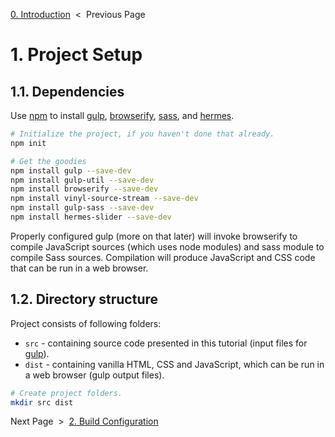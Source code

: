 [0. Introduction][introduction] &nbsp;&lt;&nbsp; Previous Page

[introduction]: 0_introduction.markdown

# 1. Project Setup

## 1.1. Dependencies

Use [npm][npm] to install [gulp][gulp], [browserify][browserify], [sass][sass],
and [hermes][hermes].

[npm]: https://docs.npmjs.com/getting-started/what-is-npm
[gulp]: https://github.com/gulpjs/gulp
[browserify]: https://github.com/substack/node-browserify
[sass]: https://github.com/sass/sass
[hermes]: https://github.com/webfront-toolkit/hermes

```sh
# Initialize the project, if you haven't done that already.
npm init

# Get the goodies
npm install gulp --save-dev
npm install gulp-util --save-dev
npm install browserify --save-dev
npm install vinyl-source-stream --save-dev
npm install gulp-sass --save-dev
npm install hermes-slider --save-dev
```

Properly configured gulp (more on that later) will invoke browserify to compile
JavaScript sources (which uses node modules) and sass module to compile
Sass sources. Compilation will produce JavaScript and CSS code that can be run
in a web browser.

## 1.2. Directory structure

Project consists of following folders:

 * `src` - containing source code presented in this tutorial (input files
  for [gulp][gulp]).
 * `dist` - containing vanilla HTML, CSS and JavaScript, which can be
  run in a web browser (gulp output files).

```sh
# Create project folders.
mkdir src dist
```

Next Page &nbsp;&gt;&nbsp; [2. Build Configuration][gulpfile]

[gulpfile]: 2_gulpfile.js.md

